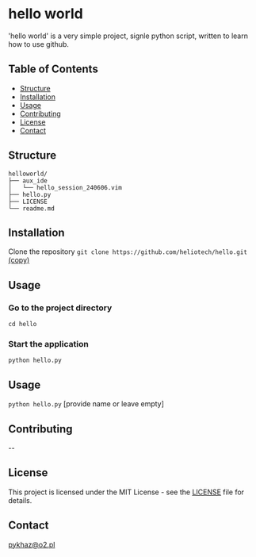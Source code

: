 # hello world

'hello world' is a very simple project, signle python script,
written to learn how to use github.

## Table of Contents

- [Structure](#structure)
- [Installation](#installation)
- [Usage](#usage)
- [Contributing](#contributing)
- [License](#license)
- [Contact](#contact)

## Structure

    helloworld/
    ├── aux_ide
    │   └── hello_session_240606.vim
    ├── hello.py
    ├── LICENSE
    └── readme.md

## Installation

Clone the repository
`git clone https://github.com/heliotech/hello.git` <a rel="noreferrer" target="_new" href="https://github.com/heliotech/hello.git">(copy)</a>

## Usage

### Go to the project directory
`cd hello`

### Start the application
`python hello.py`

## Usage

`python hello.py`
[provide name or leave empty]

## Contributing

--

## License

This project is licensed under the MIT License - see the [LICENSE](LICENSE) file for details.


## Contact

pykhaz@o2.pl

